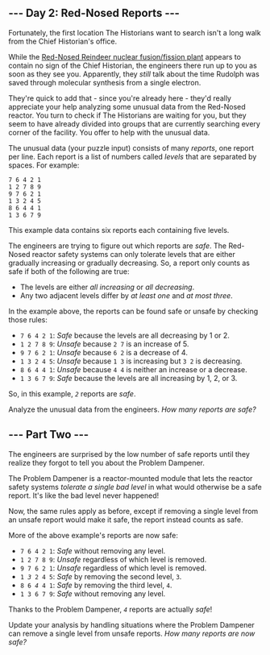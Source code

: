 <h2>--- Day 2: Red-Nosed Reports ---</h2><p>Fortunately, the first location The Historians want to search isn't a long walk from the Chief Historian's office.</p>
<p>While the <a href="/2015/day/19">Red-Nosed Reindeer nuclear fusion/fission plant</a> appears to contain no sign of the Chief Historian, the engineers there run up to you as soon as they see you. Apparently, they <em>still</em> talk about the time Rudolph was saved through molecular synthesis from a single electron.</p>
<p>They're quick to add that - since you're already here - they'd really appreciate your help analyzing some unusual data from the Red-Nosed reactor. You turn to check if The Historians are waiting for you, but they seem to have already divided into groups that are currently searching every corner of the facility. You offer to help with the unusual data.</p>
<p>The unusual data (your puzzle input) consists of many <em>reports</em>, one report per line. Each report is a list of numbers called <em>levels</em> that are separated by spaces. For example:</p>
<pre><code>7 6 4 2 1
1 2 7 8 9
9 7 6 2 1
1 3 2 4 5
8 6 4 4 1
1 3 6 7 9
</code></pre>
<p>This example data contains six reports each containing five levels.</p>
<p>The engineers are trying to figure out which reports are <em>safe</em>. The Red-Nosed reactor safety systems can only tolerate levels that are either gradually increasing or gradually decreasing. So, a report only counts as safe if both of the following are true:</p>
<ul>
<li>The levels are either <em>all increasing</em> or <em>all decreasing</em>.</li>
<li>Any two adjacent levels differ by <em>at least one</em> and <em>at most three</em>.</li>
</ul>
<p>In the example above, the reports can be found safe or unsafe by checking those rules:</p>
<ul>
<li><code>7 6 4 2 1</code>: <em>Safe</em> because the levels are all decreasing by 1 or 2.</li>
<li><code>1 2 7 8 9</code>: <em>Unsafe</em> because <code>2 7</code> is an increase of 5.</li>
<li><code>9 7 6 2 1</code>: <em>Unsafe</em> because <code>6 2</code> is a decrease of 4.</li>
<li><code>1 3 2 4 5</code>: <em>Unsafe</em> because <code>1 3</code> is increasing but <code>3 2</code> is decreasing.</li>
<li><code>8 6 4 4 1</code>: <em>Unsafe</em> because <code>4 4</code> is neither an increase or a decrease.</li>
<li><code>1 3 6 7 9</code>: <em>Safe</em> because the levels are all increasing by 1, 2, or 3.</li>
</ul>
<p>So, in this example, <code><em>2</em></code> reports are <em>safe</em>.</p>
<p>Analyze the unusual data from the engineers. <em>How many reports are safe?</em></p>
<h2 id="part2">--- Part Two ---</h2><p>The engineers are surprised by the low number of safe reports until they realize they forgot to tell you about the <span title="I need to get one of these!">Problem Dampener</span>.</p>
<p>The Problem Dampener is a reactor-mounted module that lets the reactor safety systems <em>tolerate a single bad level</em> in what would otherwise be a safe report. It's like the bad level never happened!</p>
<p>Now, the same rules apply as before, except if removing a single level from an unsafe report would make it safe, the report instead counts as safe.</p>
<p>More of the above example's reports are now safe:</p>
<ul>
<li><code>7 6 4 2 1</code>: <em>Safe</em> without removing any level.</li>
<li><code>1 2 7 8 9</code>: <em>Unsafe</em> regardless of which level is removed.</li>
<li><code>9 7 6 2 1</code>: <em>Unsafe</em> regardless of which level is removed.</li>
<li><code>1 <em>3</em> 2 4 5</code>: <em>Safe</em> by removing the second level, <code>3</code>.</li>
<li><code>8 6 <em>4</em> 4 1</code>: <em>Safe</em> by removing the third level, <code>4</code>.</li>
<li><code>1 3 6 7 9</code>: <em>Safe</em> without removing any level.</li>
</ul>
<p>Thanks to the Problem Dampener, <code><em>4</em></code> reports are actually <em>safe</em>!</p>
<p>Update your analysis by handling situations where the Problem Dampener can remove a single level from unsafe reports. <em>How many reports are now safe?</em></p>